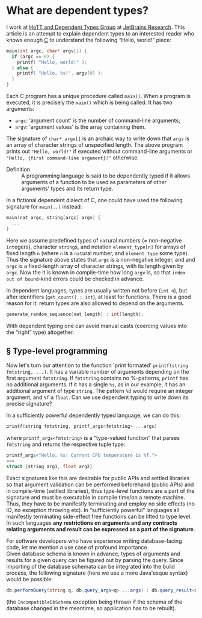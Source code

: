 What are dependent types?
=========================

I work at [HoTT and Dependent Types Group](https://research.jetbrains.org/groups/group-for-dependent-types-and-hott) at [JetBrains Research](https://research.jetbrains.org/). This article is an attempt to explain dependent types to an interested reader who knows enough [C](https://en.wikipedia.org/wiki/C_(programming_language)) to understand the following “Hello, world!” piece:

```c
main(int argc, char* argv[]) {
  if (argc == 0) {
    printf( "Hello, world!" ); 
  } else {
    printf( "Hello, %s!", argv[0] );
  }
}
```

Each C program has a unique procedure called `main()`. When a program is executed, it is precisely the `main()` which is being called. It has two arguments:
* `argc`: 'argument count' is the number of command-line arguments; 
* `argv`: 'argument values' is the array containing them.

The signature of `char* argv[]` is an archaic way to write down that `argv` is an array of character strings of unspecified length. The above program prints out `"Hello, world!"` if executed without command-line arguments or `"Hello, {first command-line argument}!"` otherwise.

<dl><dt>Definition</dt>
  <dd>A programming language is said to be dependently typed if it allows arguments of a function to be used as parameters of other arguments' types and its return type.</dd>
</dl>

In a fictional dependent dialect of C, one could have used the following signature for `main(..)` instead:
```cpp
main(nat argc, string[argc] argv) {
  ...
}
```

Here we assume predefined types of `nat`ural numbers (= non-negative `int`egers), character `string`s, and notation `element_type[n]` for arrays of fixed length `n` (where `n` is a `nat`ural number, and `element_type` some type). Thus the signature above states that `argc` is a non-negative integer, and and `argc` is a fixed-length array of character strings, with its length given by `argc`. Now the it is known in compile-time how long `argv` is, so that `index out of bound`-kind errors could be checked in advance.

In dependent languages, types are usually written not before (`int n`), but after identifiers (`get_count() : int`), at least for functions. There is a good reason for it: return types are also allowed to depend on the arguments.

```c
generate_random_sequence(nat length) : int[length];
```

With dependent typing one can avoid manual casts (coercing values into the “right” type) altogether.

§ Type-level programming
------------------------

Now let's turn our attention to the function 'print formated' `printf(string fmtstring, ...)`. It has a variable number of arguments depending on the first argument `fmtstring`. If `fmtstring` contains no %-patterns, `printf` has no additional arguments. If it has a single `%s`, as in our example, it has an additional argument of type `string`. The pattern `%d` would require an integer argument, and `%f` a `float`. Can we use dependent typing to write down its precise signature?

In a sufficiently powerful dependently typed language, we can do this:
```c
printf(string fmtstring, printf_args<fmtstring> ...args)
```

where `printf_args<fmtstring>` is a “type-valued function” that parses `fmtstring` and returns the respective tuple type:
```cpp
printf_args<"Hello, %s! Current CPU temperature is %f.">
===
struct {string arg1, float arg2}
```

Exact signatures like this are desirable for public APIs and settled libraries so that argument validation can be performed beforehand (public APIs) and in compile-time (settled libraries), thus type-level functions are a part of the signature and must be executable in compile time/on a remote machine. Thus, they have to be manifestly terminating and employ no side effects (no IO, no exception throwing etc). In “sufficiently powerful” languages all manifestly terminating side-effect free functions can be lifted to type level. In such languages **any restrictions on arguments and any contracts relating arguments and result can be expressed as a part of the signature**.

For software developers who have experience writing database-facing code, let me mention a use case of profound importance.  
Given database schema is known in advance, types of arguments and results for a given query can be figured out by parsing the query. Since importing of the database schemata can be integrated into the build process, the following signature (here we use a more Java'esque syntax) would be possible:
```C#
db.performQuery(string q, db.query_args<q> ...args) : db.query_result<q> @throws IncompatibleDbSchemaException
```
(the `IncompatibleDbSchema` exception being thrown if the schema of the database changed in the meantime, so application has to be rebuilt).
